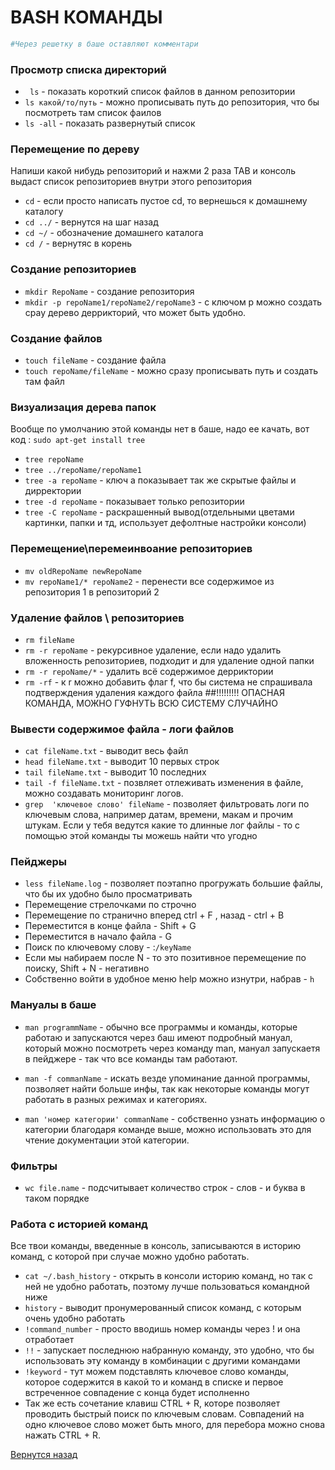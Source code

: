 # BASH КОМАНДЫ
```bash
#Через решетку в баше оставляют комментари
```

### Просмотр списка директорий
* ``` ls``` - показать короткий список файлов в данном репозитории 
* ```ls какой/то/путь``` - можно прописывать путь до репозитория, что бы посмотреть там список фаилов
* ```ls -all``` - показать развернутый список

### Перемещение по дереву
Напиши какой нибудь репозиторий и нажми 2 раза TAB и консоль выдаст список репозиториев внутри этого репозитория

* ```cd``` - если просто написать пустое cd, то вернешься к домашнему каталогу
* ```cd ../``` - вернутся на шаг назад
* ```cd ~/``` - обозначение домашнего каталога
* ```cd /``` -  вернутяс в корень

### Создание репозиториев

* ```mkdir RepoName``` - создание репозитория 
* ```mkdir -p repoName1/repoName2/repoName3``` - с ключом p можно создать срау дерево деррикторий, что может быть удобно.

### Создание файлов

* ```touch fileName``` - создание файла
* ```touch repoName/fileName``` - можно сразу прописывать путь и создать там файл

### Визуализация дерева папок
Вообще по умолчанию этой команды нет в баше, надо ее качать, вот код : ```sudo apt-get install tree```

* ```tree repoName```
* ```tree ../repoName/repoName1```
* ```tree -a repoName``` - ключ a показывает так же скрытые файлы и дирректории
* ```tree -d repoName``` - показывает только репозитории
* ```tree -C repoName``` - раскрашенный вывод(отдельными цветами картинки, папки и тд, использует дефолтные настройки консоли)

### Перемещение\перемеинвоание репозиториев

* ```mv oldRepoName newRepoName```
* ```mv repoName1/* repoName2``` - перенести все содержимое из репозитория 1 в репозиторий 2

### Удаление файлов \ репозиториев

* ```rm fileName```
* ```rm -r repoName``` - рекурсивное удаление, если надо удалить вложенность репозиториев, подходит и для удаление одной папки
* ```rm -r repoName/*``` - удалить всё содержимое дерриктории
* ```rm -rf``` - к r можно добавить флаг f, что бы система не спрашивала подтверждения удаления каждого файла ##!!!!!!!!! ОПАСНАЯ КОМАНДА, МОЖНО ГУФНУТЬ ВСЮ СИСТЕМУ СЛУЧАЙНО


### Вывести содержимое файла - логи файлов

* ```cat fileName.txt``` - выводит весь файл
* ```head fileName.txt``` - выводит 10 первых строк
* ```tail fileName.txt``` - выводит 10 последних
* ```tail -f fileName.txt``` - позвляет отлеживать изменения в файле, можно создавать мониторинг логов.
* ```grep  'ключевое слово' fileName``` - позволяет фильтровать логи по ключевым слова, например датам, времени, макам и прочим штукам. Если у тебя ведутся какие то длинные лог файлы - то с помощью этой команды ты можешь найти что угодно

### Пейджеры

* ```less fileName.log``` - позволяет поэтапно прогружать большие файлы, что бы их удобно было просматривать
* Перемещение стрелочками по строчно
* Перемещение по странично вперед ctrl + F , назад - ctrl + B
* Переместится в конце файла - Shift + G
* Переместится в начало файла - G
* Поиск по ключевому слову - :```/keyName``` 
* Если мы набираем после N - то это позитивное перемещение по поиску, Shift + N - негативно
* Собственно войти в удобное меню help можно изнутри, набрав -  ```h```


### Мануалы в баше

* ```man programmName``` - обычно все программы и команды, которые работаю и запускаются через баш имеют подробный мануал, который можно посмотреть через команду man, мануал запускаетя в пейджере - так что все команды там работают.

* ```man -f commanName``` - искать везде упоминание данной программы, позволяет найти больше инфы, так как некоторые команды могут работать в разных режимах и категориях.

* ```man 'номер категории' commanName``` - собственно узнать информацию о категории благодаря команде выше, можно использовать это для чтение документации этой категории.


### Фильтры

* ```wc file.name``` - подсчитывает количество строк - слов - и буква в таком порядке


### Работа с историей команд
Все твои команды, введенные в консоль, записываются в историю команд, с которой при случае можно удобно работать.
* ```cat ~/.bash_history``` - открыть в консоли историю команд, но так с ней не удобно работать, поэтому лучше пользоваться командной ниже
* ```history``` - выводит пронумерованный список команд, с которым очень удобно работать
* ```!command_number``` - просто вводишь номер команды через ! и она отработает
* ```!!``` - запускает последнюю набранную команду, это удобно, что бы использовать эту команду в комбинации с другими командами
* ```!keyword``` - тут можем подставлять ключевое слово команды, которое содержится в какой то и команд в списке и первое встреченное совпадение с конца будет исполненно
* Так же есть сочетание клавиш CTRL + R, которе позволяет проводить быстрый поиск по ключевым словам. Совпадений на одно ключевое слово может быть много, для перебора можно снова нажать CTRL + R.

[Вернутся назад](README.md)
